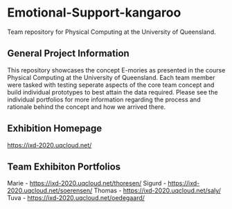 # Emotional-Support-kangaroo
Team repository for Physical Computing at the University of Queensland.

## General Project Information
This repository showcases the concept E-mories as presented in the course Physical Computing at the University of Queensland.
Each team member were tasked with testing seperate aspects of the core team concept and build individual prototypes to best attain the data required.
Please see the individual portfolios for more information regarding the process and rationale behind the concept and how we arrived there.

## Exhibition Homepage
https://ixd-2020.uqcloud.net/

## Team Exhibiton Portfolios
Marie - https://ixd-2020.uqcloud.net/thoresen/
Sigurd - https://ixd-2020.uqcloud.net/soerensen/
Thomas - https://ixd-2020.uqcloud.net/saly/
Tuva - https://ixd-2020.uqcloud.net/oedegaard/
